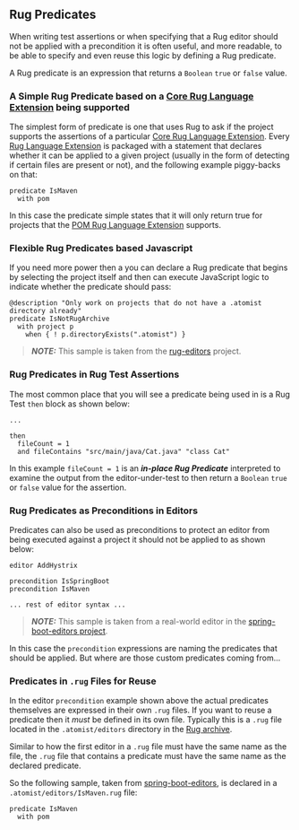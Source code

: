 ## Rug Predicates

When writing test assertions or when specifying that a Rug editor
should not be applied with a precondition it is often useful, and more
readable, to be able to specify and even reuse this logic by defining
a Rug predicate.

A Rug predicate is an expression that returns a `Boolean` `true` or
`false` value.

### A Simple Rug Predicate based on a [Core Rug Language Extension][extensions] being supported

The simplest form of predicate is one that uses Rug to ask if the
project supports the assertions of a
particular [Core Rug Language Extension][extensions]. Every [Rug Language Extension][extensions] is packaged with
a statement that declares whether it can be applied to a given project
(usually in the form of detecting if certain files are present or
not), and the following example piggy-backs on that:

[extensions]: extensions/index.md

```
predicate IsMaven
  with pom
```

In this case the predicate simple states that it will only return true
for projects that the [POM Rug Language Extension](extensions/rug-core-types-pom.md)
supports.

### Flexible Rug Predicates based Javascript

If you need more power then a you can declare a Rug predicate that
begins by selecting the project itself and then can execute JavaScript
logic to indicate whether the predicate should pass:

```
@description "Only work on projects that do not have a .atomist directory already"
predicate IsNotRugArchive
  with project p
    when { ! p.directoryExists(".atomist") }
```

> ***NOTE:*** This sample is taken from the [rug-editors][] project.

[rug-editors]: https://github.com/atomist-rugs/rug-editors

### Rug Predicates in Rug Test Assertions

The most common place that you will see a predicate being used in is a
Rug Test `then` block as shown below:

```
...

then
  fileCount = 1
  and fileContains "src/main/java/Cat.java" "class Cat"
```

In this example `fileCount = 1` is an ***in-place Rug Predicate***
interpreted to examine the output from the editor-under-test to then
return a `Boolean` `true` or `false` value for the assertion.

 <!-- Include predicates as they are used in reviewer syntax -->

### Rug Predicates as Preconditions in Editors

Predicates can also be used as preconditions to protect an editor from
being executed against a project it should not be applied to as shown
below:

```
editor AddHystrix

precondition IsSpringBoot
precondition IsMaven

... rest of editor syntax ...

```

> ***NOTE:*** This sample is taken from a real-world editor in
> the [spring-boot-editors project][boot-editors].

[boot-editors]: https://github.com/atomist-rugs/spring-boot-editors

In this case the `precondition` expressions are naming the predicates
that should be applied. But where are those custom predicates coming
from...


### Predicates in `.rug` Files for Reuse

In the editor `precondition` example shown above the actual predicates
themselves are expressed in their own `.rug` files. If you want to
reuse a predicate then it *must* be defined in its own file. Typically
this is a `.rug` file located in the `.atomist/editors` directory in
the [Rug archive](/rug/rug-archive.md).

Similar to how the first editor in a `.rug` file must have the same
name as the file, the `.rug` file that contains a predicate must have
the same name as the declared predicate.

So the following sample, taken from [spring-boot-editors][is-maven],
is declared in a `.atomist/editors/IsMaven.rug` file:

```
predicate IsMaven
  with pom
```

[is-maven]: https://github.com/atomist-rugs/spring-boot-editors/blob/master/.atomist/editors/IsMaven.rug
